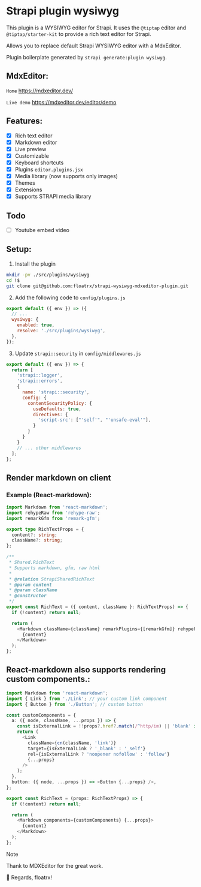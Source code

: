 # Strapi plugin wysiwyg
This plugin is a WYSIWYG editor for Strapi. It uses the `@tiptap` editor and `@tiptap/starter-kit` to provide a rich text editor for Strapi.

Allows you to replace default Strapi WYSIWYG editor with a MdxEditor.

Plugin boilerplate generated by `strapi generate:plugin wysiwyg`.

## MdxEditor:
`Home`
https://mdxeditor.dev/

`Live demo`
https://mdxeditor.dev/editor/demo

## Features:
- [x] Rich text editor
- [x] Markdown editor
- [x] Live preview
- [x] Customizable
- [x] Keyboard shortcuts
- [x] Plugins `editor.plugins.jsx`
- [x] Media library (now supports only images)
- [x] Themes
- [x] Extensions
- [x] Supports STRAPI media library

## Todo

- [ ] Youtube embed video

## Setup:
1. Install the plugin
```bash
mkdir -pv ./src/plugins/wysiwyg
cd !$
git clone git@github.com:floatrx/strapi-wysiwyg-mdxeditor-plugin.git
```

2. Add the following code to `config/plugins.js`
```javascript
export default ({ env }) => ({
  // ...
  wysiwyg: {
    enabled: true,
    resolve: './src/plugins/wysiwyg',
  },
});
```

3. Update `strapi::security` in `config/middlewares.js`
```javascript
export default ({ env }) => {
  return [
    'strapi::logger',
    'strapi::errors',
    {
      name: 'strapi::security',
      config: {
        contentSecurityPolicy: {
          useDefaults: true,
          directives: {
            'script-src': ["'self'", "'unsafe-eval'"],
          }
        }
      }
    }
    // ... other middlewares
  ];
};
```

## Render markdown on client

### Example (React-markdown):

```typescript jsx
import Markdown from 'react-markdown';
import rehypeRaw from 'rehype-raw';
import remarkGfm from 'remark-gfm';

export type RichTextProps = {
  content?: string;
  className?: string;
};

/**
 * Shared.RichText
 * Supports markdown, gfm, raw html
 *
 * @relation StrapiSharedRichText
 * @param content
 * @param className
 * @constructor
 */
export const RichText = ({ content, className }: RichTextProps) => {
  if (!content) return null;

  return (
    <Markdown className={className} remarkPlugins={[remarkGfm]} rehypePlugins={[rehypeRaw]}>
      {content}
    </Markdown>
  );
};
```

## React-markdown also supports rendering custom components.:

```typescript jsx
import Markdown from 'react-markdown';
import { Link } from './Link'; // your custom link component
import { Button } from './Button'; // custom button

const customComponents = {
  a: ({ node, className, ...props }) => {
    const isExternalLink = !!props?.href?.match(/^http/im) || 'blank' in props;
    return (
      <Link
        className={cn(className, 'link')}
        target={isExternalLink ? '_blank' : '_self'}
        rel={isExternalLink ? 'noopener nofollow' : 'follow'}
        {...props}
      />
    );
  },
  button: ({ node, ...props }) => <Button {...props} />,
};

export const RichText = (props: RichTextProps) => {
  if (!content) return null;

  return (
    <Markdown components={customComponents} {...props}>
      {content}
    </Markdown>
  );
};
```

> [!NOTE]
> 
> Thank to MDXEditor for the great work.
> 
> 👋 Regards, floatrx!

